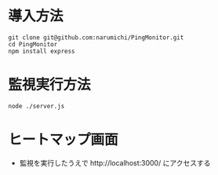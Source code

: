 # 導入方法
```
git clone git@github.com:narumichi/PingMonitor.git
cd PingMonitor
npm install express
```

# 監視実行方法
```
node ./server.js
```

# ヒートマップ画面
- 監視を実行したうえで http://localhost:3000/ にアクセスする
